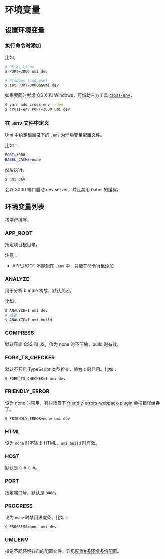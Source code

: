# 环境变量

## 设置环境变量

### 执行命令时添加

比如，

```bash
# OS X, Linux
$ PORT=3000 umi dev

# Windows (cmd.exe)
$ set PORT=3000&&umi dev
```

如果要同时考虑 OS X 和 Windows，可借助三方工具 [cross-env](https://github.com/kentcdodds/cross-env)，

```bash
$ yarn add cross-env --dev
$ cross-env PORT=3000 umi dev
```

### 在 .env 文件中定义

Umi 中约定根目录下的 `.env` 为环境变量配置文件。

比如：

```bash
PORT=3000
BABEL_CACHE=none
```

然后执行，

```bash
$ umi dev
```

会以 3000 端口启动 dev server，并且禁用 babel 的缓存。

## 环境变量列表

按字母排序。

### APP\_ROOT

指定项目根目录。

注意：

* APP\_ROOT 不能配在 `.env` 中，只能在命令行里添加

### ANALYZE

用于分析 bundle 构成，默认关闭。

比如：

```bash
$ ANALYZE=1 umi dev
# 或者
$ ANALYZE=1 umi build
```

### COMPRESS

默认压缩 CSS 和 JS，值为 none 时不压缩，build 时有效。

### FORK_TS_CHECKER

默认不开启 TypeScript 类型检查，值为 `1` 时启用。比如：

```bash
$ FORK_TS_CHECKER=1 umi dev
```

### FRIENDLY_ERROR

设为 none 时禁用，有些场景下 [friendly-errors-webpack-plugin](https://github.com/geowarin/friendly-errors-webpack-plugin) 会把错误给吞了。

```bash
$ FRIENDLY_ERROR=none umi dev
```

### HTML

设为 `none` 时不输出 HTML，`umi build` 时有效。

### HOST

默认是 `0.0.0.0`。

### PORT

指定端口号，默认是 `8000`。

### PROGRESS

设为 `none` 时禁用进度条。比如：

```bash
$ PROGRESS=none umi dev
```

### UMI_ENV

指定不同环境各自的配置文件，详见[配置#多环境多份配置](TODO)。

